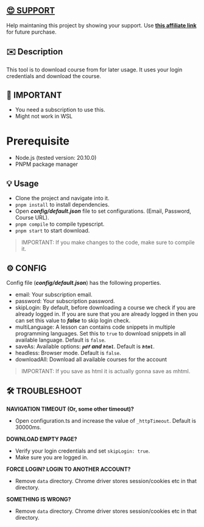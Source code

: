 ## [😍 SUPPORT](https://www.educative.io?aff=xkwW)
Help maintaning this project by showing your support. Use **[this affiliate link](https://www.educative.io?aff=xkwW)** for future purchase.

## ✉️ Description
This tool is to download course from for later usage. It uses your login credentials and download the course.

## 🧯 IMPORTANT
- You need a subscription to use this.
- Might not work in WSL

# Prerequisite
- Node.js (tested version: 20.10.0)
- PNPM package manager

## 💡 Usage
- Clone the project and navigate into it.
- `pnpm install` to install dependencies.
- Open ___config/default.json___ file to set configurations. (Email, Password, Course URL).
- `pnpm compile` to compile typescript.
- `pnpm start` to start download.

> IMPORTANT: If you make changes to the code, make sure to compile it.

## ⚙️ CONFIG
Config file (___config/default.json___) has the following properties.
- email: Your subscription email.
- password: Your subscription password.
- skipLogin: By default, before downloading a course we check if you are already logged in. If you are sure that you are already logged in then you can set this value to ___false___ to skip login check.
- multiLanguage: A lesson can contains code snippets in multiple programming languages. Set this to `true` to download snippets in all available language. Default is `false`.
- saveAs: Available options: ___`pdf` and `html`___. Default is ___`html`___.
- headless: Browser mode. Default is `false`.
- downloadAll: Download all available courses for the account

> IMPORTANT: If you save as html it is actually gonna save as mhtml.


## 🛠 TROUBLESHOOT

**NAVIGATION TIMEOUT (Or, some other timeout)?**
- Open configuration.ts and increase the value of `_httpTimeout`. Default is 30000ms.

**DOWNLOAD EMPTY PAGE?**
- Verify your login credentials and set `skipLogin: true`.
- Make sure you are logged in.

**FORCE LOGIN? LOGIN TO ANOTHER ACCOUNT?**
- Remove `data` directory. Chrome driver stores session/cookies etc in that directory.

**SOMETHING IS WRONG?**
- Remove `data` directory. Chrome driver stores session/cookies etc in that directory.

